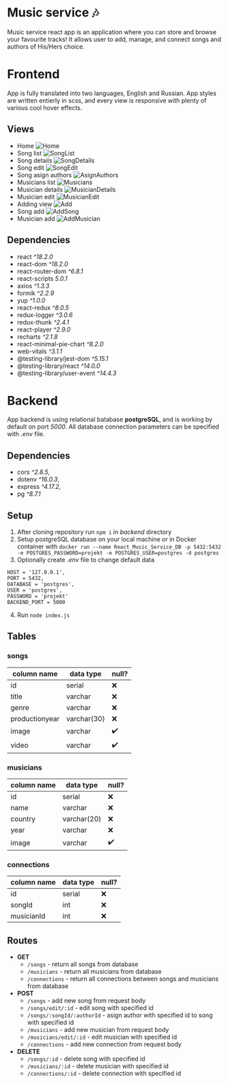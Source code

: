 # Music service 🎶
Music service react app is an application where you can store and browse your favourite tracks! It allows user to add, manage, and connect songs and authors of His/Hers choice.

# Frontend
App is fully translated into two languages, English and Russian.
App styles are written entierly in scss, and every view is responsive with plenty of various cool hover effects.

## Views
- Home
![Home](https://github.com/Ave44/Portfolio/blob/main/images/ReactMusicApp/Home.png?raw=true)
- Song list
![SongList](https://github.com/Ave44/Portfolio/blob/main/images/ReactMusicApp/SongList.png?raw=true)
- Song details
![SongDetails](https://github.com/Ave44/Portfolio/blob/main/images/ReactMusicApp/SongDetails.png?raw=true)
- Song edit
![SongEdit](https://github.com/Ave44/Portfolio/blob/main/images/ReactMusicApp/SongEdit.png?raw=true)
- Song asign authors
![AsignAuthors](https://github.com/Ave44/Portfolio/blob/main/images/ReactMusicApp/AsignAuthors.png?raw=true)
- Musicians list
![Musicians](https://github.com/Ave44/Portfolio/blob/main/images/ReactMusicApp/Musicians.png?raw=true)
- Musician details
![MusicianDetails](https://github.com/Ave44/Portfolio/blob/main/images/ReactMusicApp/MusicianDetails.png?raw=true)
- Musician edit
![MusicianEdit](https://github.com/Ave44/Portfolio/blob/main/images/ReactMusicApp/MusicianEdit.png?raw=true)
- Adding view
![Add](https://github.com/Ave44/Portfolio/blob/main/images/ReactMusicApp/Add.png?raw=true)
- Song add
![AddSong](https://github.com/Ave44/Portfolio/blob/main/images/ReactMusicApp/AddSong.png?raw=true)
- Musician add
![AddMusician](https://github.com/Ave44/Portfolio/blob/main/images/ReactMusicApp/AddMusician.png?raw=true)



## Dependencies
- react *^18.2.0*
- react-dom *^18.2.0*
- react-router-dom *^6.8.1*
- react-scripts *5.0.1*
- axios *^1.3.3*
- formik *^2.2.9*
- yup *^1.0.0*
- react-redux *^8.0.5*
- redux-logger *^3.0.6*
- redux-thunk *^2.4.1*
- react-player *^2.9.0*
- recharts *^2.1.8*
- react-minimal-pie-chart *^8.2.0*
- web-vitals *^3.1.1*
- @testing-library/jest-dom *^5.15.1*
- @testing-library/react *^14.0.0*
- @testing-library/user-event   *^14.4.3*

# Backend
App backend is using relational batabase **postgreSQL**, and is working by default on port *5000*. All database connection parameters can be specified with *.env* file.

## Dependencies
- cors *^2.8.5*,
- dotenv *^16.0.3*,
- express *^4.17.2*,
- pg *^8.7.1*

## Setup
1. After cloning repository run `npm i` in *backend* directory
2. Setup postgreSQL database on your local machine or in Docker container with `docker run --name React_Music_Service_DB -p 5432:5432 -e POSTGRES_PASSWORD=projekt -e POSTGRES_USER=postgres -d postgres`
3. Optionally create *.env* file to change default data
```
HOST = '127.0.0.1',
PORT = 5432,
DATABASE = 'postgres',
USER = 'postgres',
PASSWORD = 'projekt'
BACKEND_PORT = 5000
```
4. Run `node index.js`

## Tables
### **songs**
column name | data type | null?
--- | --- | ---
id  | serial | ❌
title | varchar | ❌
genre | varchar | ❌
productionyear | varchar(30) | ❌
image | varchar | ✔️
video | varchar | ✔️

### **musicians**
column name | data type | null?
--- | --- | ---
id  | serial | ❌
name | varchar | ❌
country | varchar(20) | ❌
year | varchar | ❌
image | varchar | ✔️️

### **connections**
column name | data type | null?
--- | --- | ---
id  | serial | ❌
songId | int | ❌
musicianId | int | ❌

## Routes
- **GET**
  - `/songs` - return all songs from database
  - `/musicians` - return all musicians from database
  - `/connections` - return all connections between songs and musicians from database
- **POST**
  - `/songs` - add new song from request body
  - `/songs/edit/:id` - edit song with specified id
  - `/songs/:songId/:authorId` - asign author with specified id to song with specified id
  - `/musicians` - add new musician from request body
  - `/musicians/edit/:id` - edit musician with specified id
  - `/connections` - add new connection from request body
- **DELETE**
  - `/songs/:id` - delete song with specified id
  - `/musicians/:id` - delete musician with specified id
  - `/connections/:id` - delete connection with specified id